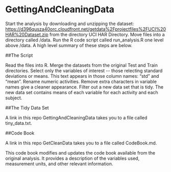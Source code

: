 # GettingAndCleaningData
Start the analysis by downloading and unzipping the dataset:
https://d396qusza40orc.cloudfront.net/getdata%2Fprojectfiles%2FUCI%20HAR%20Dataset.zip
from the directory UCI HAR Directory.  Move files into a directory called /data.  Run the  R code script called run_analysis.R one level above /data. A high level summary of these steps are below.

##The Script

Read the files into R.
Merge the datasets from the original Test and Train directories.
Select only the variables of interest -- those relecting standard deviations or means.  This text appears in those column names: “std” and “mean”.
Rename numeric activities.
Remove extra characters in variable names give a cleaner appearance.
Filter out a new data set that is tidy.  The new data set contains means of each variable for each activity and each subject.

##The Tidy Data Set

A link in this repo GettingAndCleaningData takes you to a file called tiny_data.txt.

##Code Book

A link in this repo GetCleanData takes you to a file called CodeBook.md.

This code book modifies and updates the code book available from the original analysis.  It provides a description of the variables used, measurement units, and other relevant information.

